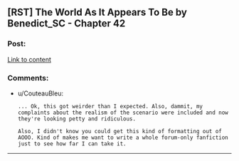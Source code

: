 ## [RST] The World As It Appears To Be by Benedict_SC - Chapter 42

### Post:

[Link to content](http://archiveofourown.org/works/9402014/chapters/28650940)

### Comments:

- u/CouteauBleu:
  ```
  ... Ok, this got weirder than I expected. Also, dammit, my complaints about the realism of the scenario were included and now they're looking petty and ridiculous.

  Also, I didn't know you could get this kind of formatting out of AOOO. Kind of makes me want to write a whole forum-only fanfiction just to see how far I can take it.
  ```

---

